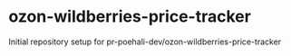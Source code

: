 # ozon-wildberries-price-tracker

Initial repository setup for pr-poehali-dev/ozon-wildberries-price-tracker